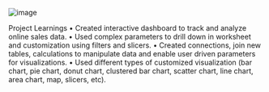 ![image](https://github.com/Dewansh31/E-commerce-Sales-Dashboard/assets/97904955/f7d31f76-a86b-4657-af64-210207e5f79c)

Project Learnings
• Created interactive dashboard to track and analyze online sales data.
• Used complex parameters to drill down in worksheet and customization using filters and slicers.
• Created connections, join new tables, calculations to manipulate data and enable user driven parameters for visualizations.
• Used different types of customized visualization (bar chart, pie chart, donut chart, clustered bar chart, scatter chart, line chart, area chart, map, slicers, etc).
